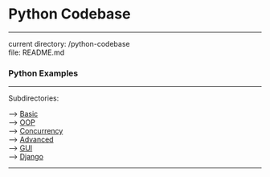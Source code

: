 # Python Codebase
----
current directory: /python-codebase  
file: README.md

### Python Examples
----
Subdirectories:

--> [Basic](python-codebase/basic)  
--> [OOP](python-codebase/oop)  
--> [Concurrency](python-codebase/concurrency)  
--> [Advanced](python-codebase/advanced)  
--> [GUI](python-codebase/gui)  
--> [Django](python-codebase/django)  

----

